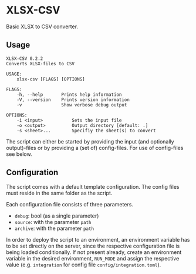 # XLSX-CSV

Basic XLSX to CSV converter.

## Usage
```
XLSX-CSV 0.2.2
Converts XLSX-files to CSV

USAGE:
    xlsx-csv [FLAGS] [OPTIONS]

FLAGS:
    -h, --help       Prints help information
    -V, --version    Prints version information
    -v               Show verbose debug output

OPTIONS:
    -i <input>           Sets the input file
    -o <output>          Output directory [default: .]
    -s <sheet>...        Specifiy the sheet(s) to convert
```

The script can either be started by providing the input (and optionally output)-files or
by providing a (set of) config-files. For use of config-files see below.


## Configuration
The script comes with a default template configuration. The config files must reside in the 
same folder as the script.

Each configuration file consists of three parameters. 
* `debug`: bool (as a single parameter)
* `source`: with the parameter `path`
* `archive`: with the parameter `path`


In order to deploy the script to an environment, an environment variable has to be set directly on the server,
since the respective configuration file is being loaded conditionally. If not present already, create an
environment variable in the desired environment, `RUN_MODE` and assign the respective value 
(e.g. `integration` for config file `config/integration.toml`).
